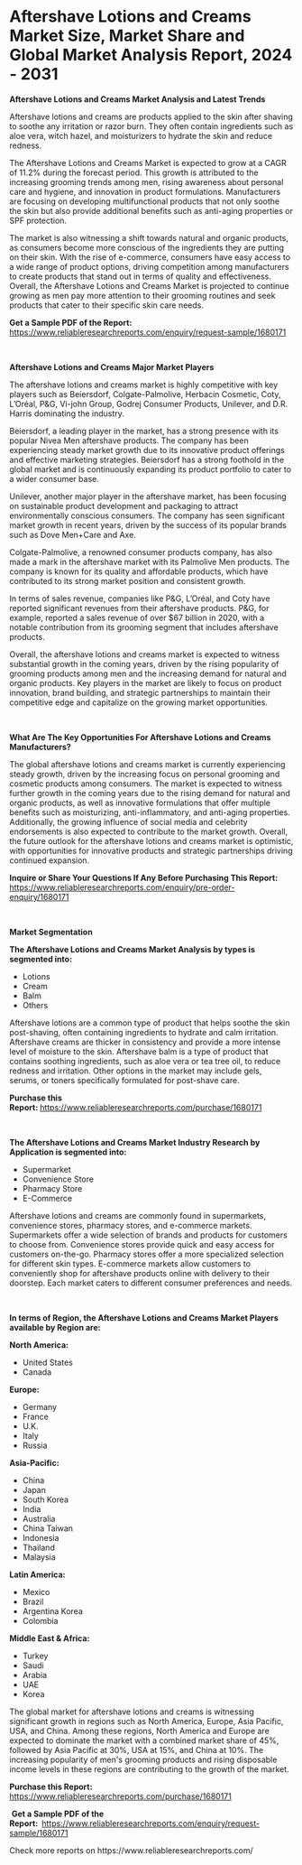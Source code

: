 <p><h1>Aftershave Lotions and Creams Market Size, Market Share and Global Market Analysis Report, 2024 - 2031</h1></p><p><strong>Aftershave Lotions and Creams Market Analysis and Latest Trends</strong></p>
<p><p>Aftershave lotions and creams are products applied to the skin after shaving to soothe any irritation or razor burn. They often contain ingredients such as aloe vera, witch hazel, and moisturizers to hydrate the skin and reduce redness. </p><p>The Aftershave Lotions and Creams Market is expected to grow at a CAGR of 11.2% during the forecast period. This growth is attributed to the increasing grooming trends among men, rising awareness about personal care and hygiene, and innovation in product formulations. Manufacturers are focusing on developing multifunctional products that not only soothe the skin but also provide additional benefits such as anti-aging properties or SPF protection.</p><p>The market is also witnessing a shift towards natural and organic products, as consumers become more conscious of the ingredients they are putting on their skin. With the rise of e-commerce, consumers have easy access to a wide range of product options, driving competition among manufacturers to create products that stand out in terms of quality and effectiveness. Overall, the Aftershave Lotions and Creams Market is projected to continue growing as men pay more attention to their grooming routines and seek products that cater to their specific skin care needs.</p></p>
<p><strong>Get a Sample PDF of the Report:&nbsp;</strong> <a href="https://www.reliableresearchreports.com/enquiry/request-sample/1680171">https://www.reliableresearchreports.com/enquiry/request-sample/1680171</a></p>
<p>&nbsp;</p>
<p><strong>Aftershave Lotions and Creams Major Market Players</strong></p>
<p><p>The aftershave lotions and creams market is highly competitive with key players such as Beiersdorf, Colgate-Palmolive, Herbacin Cosmetic, Coty, L’Oréal, P&G, Vi-john Group, Godrej Consumer Products, Unilever, and D.R. Harris dominating the industry.</p><p>Beiersdorf, a leading player in the market, has a strong presence with its popular Nivea Men aftershave products. The company has been experiencing steady market growth due to its innovative product offerings and effective marketing strategies. Beiersdorf has a strong foothold in the global market and is continuously expanding its product portfolio to cater to a wider consumer base.</p><p>Unilever, another major player in the aftershave market, has been focusing on sustainable product development and packaging to attract environmentally conscious consumers. The company has seen significant market growth in recent years, driven by the success of its popular brands such as Dove Men+Care and Axe.</p><p>Colgate-Palmolive, a renowned consumer products company, has also made a mark in the aftershave market with its Palmolive Men products. The company is known for its quality and affordable products, which have contributed to its strong market position and consistent growth.</p><p>In terms of sales revenue, companies like P&G, L’Oréal, and Coty have reported significant revenues from their aftershave products. P&G, for example, reported a sales revenue of over $67 billion in 2020, with a notable contribution from its grooming segment that includes aftershave products.</p><p>Overall, the aftershave lotions and creams market is expected to witness substantial growth in the coming years, driven by the rising popularity of grooming products among men and the increasing demand for natural and organic products. Key players in the market are likely to focus on product innovation, brand building, and strategic partnerships to maintain their competitive edge and capitalize on the growing market opportunities.</p></p>
<p>&nbsp;</p>
<p><strong>What Are The Key Opportunities For Aftershave Lotions and Creams Manufacturers?</strong></p>
<p><p>The global aftershave lotions and creams market is currently experiencing steady growth, driven by the increasing focus on personal grooming and cosmetic products among consumers. The market is expected to witness further growth in the coming years due to the rising demand for natural and organic products, as well as innovative formulations that offer multiple benefits such as moisturizing, anti-inflammatory, and anti-aging properties. Additionally, the growing influence of social media and celebrity endorsements is also expected to contribute to the market growth. Overall, the future outlook for the aftershave lotions and creams market is optimistic, with opportunities for innovative products and strategic partnerships driving continued expansion.</p></p>
<p><strong>Inquire or Share Your Questions If Any Before Purchasing This Report:</strong> <a href="https://www.reliableresearchreports.com/enquiry/pre-order-enquiry/1680171">https://www.reliableresearchreports.com/enquiry/pre-order-enquiry/1680171</a></p>
<p>&nbsp;</p>
<p><strong>Market Segmentation</strong></p>
<p><strong>The Aftershave Lotions and Creams Market Analysis by types is segmented into:</strong></p>
<p><ul><li>Lotions</li><li>Cream</li><li>Balm</li><li>Others</li></ul></p>
<p><p>Aftershave lotions are a common type of product that helps soothe the skin post-shaving, often containing ingredients to hydrate and calm irritation. Aftershave creams are thicker in consistency and provide a more intense level of moisture to the skin. Aftershave balm is a type of product that contains soothing ingredients, such as aloe vera or tea tree oil, to reduce redness and irritation. Other options in the market may include gels, serums, or toners specifically formulated for post-shave care.</p></p>
<p><strong>Purchase this Report:&nbsp;</strong><a href="https://www.reliableresearchreports.com/purchase/1680171">https://www.reliableresearchreports.com/purchase/1680171</a></p>
<p>&nbsp;</p>
<p><strong>The Aftershave Lotions and Creams Market Industry Research by Application is segmented into:</strong></p>
<p><ul><li>Supermarket</li><li>Convenience Store</li><li>Pharmacy Store</li><li>E-Commerce</li></ul></p>
<p><p>Aftershave lotions and creams are commonly found in supermarkets, convenience stores, pharmacy stores, and e-commerce markets. Supermarkets offer a wide selection of brands and products for customers to choose from. Convenience stores provide quick and easy access for customers on-the-go. Pharmacy stores offer a more specialized selection for different skin types. E-commerce markets allow customers to conveniently shop for aftershave products online with delivery to their doorstep. Each market caters to different consumer preferences and needs.</p></p>
<p>&nbsp;</p>
<p><strong>In terms of Region, the Aftershave Lotions and Creams Market Players available by Region are:</strong></p>
<p>
    <p> <strong> North America: </strong>
        <ul>
            <li>United States</li>
            <li>Canada</li>
        </ul>
        </p> 
    <p> <strong> Europe: </strong>
        <ul>
            <li>Germany</li>
            <li>France</li>
            <li>U.K.</li>
            <li>Italy</li>
            <li>Russia</li>
        </ul>
        </p> 
    <p> <strong> Asia-Pacific: </strong>
        <ul>
            <li>China</li>
            <li>Japan</li>
            <li>South Korea</li>
            <li>India</li>
            <li>Australia</li>
            <li>China Taiwan</li>
            <li>Indonesia</li>
            <li>Thailand</li>
            <li>Malaysia</li>
        </ul>
        </p> 
    <p> <strong> Latin America: </strong>
        <ul>
            <li>Mexico</li>
            <li>Brazil</li>
            <li>Argentina Korea</li>
            <li>Colombia</li>
        </ul>
        </p> 
    <p> <strong> Middle East & Africa: </strong>
        <ul>
            <li>Turkey</li>
            <li>Saudi</li>
            <li>Arabia</li>
            <li>UAE</li>
            <li>Korea</li>
        </ul>
    </p>
    </p>
<p><p>The global market for aftershave lotions and creams is witnessing significant growth in regions such as North America, Europe, Asia Pacific, USA, and China. Among these regions, North America and Europe are expected to dominate the market with a combined market share of 45%, followed by Asia Pacific at 30%, USA at 15%, and China at 10%. The increasing popularity of men's grooming products and rising disposable income levels in these regions are contributing to the growth of the market.</p></p>
<p><strong>Purchase this Report: </strong><a href="https://www.reliableresearchreports.com/purchase/1680171">https://www.reliableresearchreports.com/purchase/1680171</a></p>
<p>&nbsp;<strong>Get a Sample PDF of the Report:&nbsp;&nbsp;</strong><a href="https://www.reliableresearchreports.com/enquiry/request-sample/1680171">https://www.reliableresearchreports.com/enquiry/request-sample/1680171</a></p>
<p><strong></strong></p>
<p>Check more reports on https://www.reliableresearchreports.com/</p>